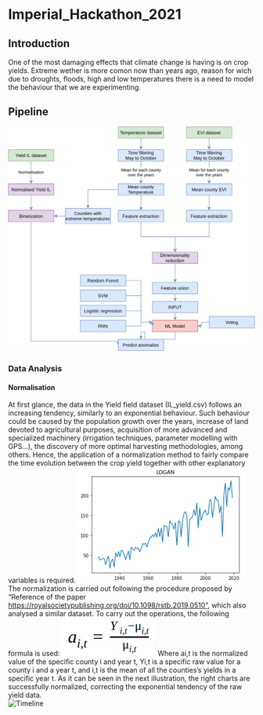 # Imperial_Hackathon_2021

## Introduction
One of the most damaging effects that climate change is having is on crop yields. Extreme wether is more comon now than years ago, reason for wich due to droughts, floods, high and low temperatures there is a need to model the behaviour that we are experimenting.

## Pipeline
![Pipeline](images/pipeline.png)
### Data Analysis
  #### Normalisation
At first glance, the data in the Yield field dataset (IL_yield.csv) follows an increasing tendency, similarly to an exponential behaviour. Such behaviour could be caused by the population growth over the years, increase of land devoted to agricultural purposes, acquisition of more advanced and specialized machinery (irrigation techniques, parameter modelling with GPS...), the discovery of more optimal harvesting methodologies, among others. Hence, the application of a normalization method to fairly compare the time evolution between the crop yield together with other explanatory variables is required. 
![Timeline](images/timeline_logan.png)
The normalization is carried out following the procedure proposed by “Reference of the paper https://royalsocietypublishing.org/doi/10.1098/rstb.2019.0510”, which also analysed a similar dataset. To carry out the operations, the following formula is used: 
![Timeline](images/normalisation_formula.png)
Where ai,t is the normalized value of the specific county i and year t,  Yi,t is a specific raw value for a county i and a year t, and  i,t is the mean of all the counties’s yields in a specific year t. 
As it can be seen in the next illustration, the right charts are successfully normalized, correcting the exponential tendency of the raw yield data.  
![Timeline](images/Normalisation.png)


